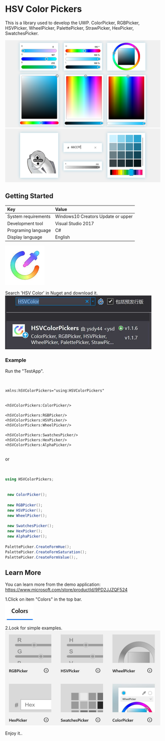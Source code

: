 # HSV Color Pickers

This is a library used to develop the UWP.
ColorPicker, RGBPicker, HSVPicker, WheelPicker, PalettePicker, StrawPicker, HexPicker, SwatchesPicker.

![](https://github.com/ysdy44/HSVColorPickers-Nuget-UWP/blob/master/ScreenShot/ScreenShot001.png)
![](https://github.com/ysdy44/HSVColorPickers-Nuget-UWP/blob/master/ScreenShot/ScreenShot003.png)


## Getting Started

|Key|Value|
|:-|:-|
|System requirements| Windows10 Creators Update or upper|
|Development tool|Visual Studio 2017|
|Programing language|C#|
|Display language|English|

  ![](https://github.com/ysdy44/HSVColorPickers-Nuget-UWP/blob/master/ScreenShot/logo.png)


Search 'HSV Color' in Nuget and download it.  
  ![](https://github.com/ysdy44/HSVColorPickers-Nuget-UWP/blob/master/ScreenShot/Thumbnails000.jpg)


### Example

Run the "TestApp".

```xaml


xmlns:hSVColorPickers="using:HSVColorPickers"


<hSVColorPickers:ColorPicker/>

<hSVColorPickers:RGBPicker/>
<hSVColorPickers:HSVPicker/>
<hSVColorPickers:WheelPicker/>

<hSVColorPickers:SwatchesPicker/>
<hSVColorPickers:HexPicker/>
<hSVColorPickers:AlphaPicker/>
 

```
or 

```csharp


using HSVColorPickers;


 new ColorPicker();

 new RGBPicker();
 new HSVPicker();
 new WheelPicker();

 new SwatchesPicker();
 new HexPicker();
 new AlphaPicker();

PalettePicker.CreateFormHue();
PalettePicker.CreateFormSaturation();
PalettePicker.CreateFormValue();,


```


## Learn More

You can learn more from the demo application:
https://www.microsoft.com/store/productId/9PD2JJZQF524


1.Click on item "Colors" in the top bar.  
  ![](https://github.com/ysdy44/HSVColorPickers-Nuget-UWP/blob/master/ScreenShot/Thumbnails001.jpg)


2.Look for simple examples.  
    ![](https://github.com/ysdy44/HSVColorPickers-Nuget-UWP/blob/master/ScreenShot/Thumbnails002.jpg)

Enjoy it..
